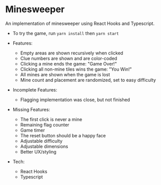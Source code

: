 # Minesweeper
An implementation of minesweeper using React Hooks and Typescript.

- To try the game, run `yarn install` then `yarn start`

- Features:
    - Empty areas are shown recursively when clicked
    - Clue numbers are shown and are color-coded
    - Clicking a mine ends the game: "Game Over!"
    - Clicking all non-mine tiles wins the game: "You Win!"
    - All mines are shown when the game is lost
    - Mine count and placement are randomized, set to easy difficulty
    
- Incomplete Features:
    - Flagging implementation was close, but not finished

- Missing Features:
    - The first click is never a mine
    - Remaining flag counter
    - Game timer
    - The reset button should be a happy face
    - Adjustable difficulty
    - Adjustable dimensions
    - Better UX/styling

- Tech:
    - React Hooks
    - Typescript
    


